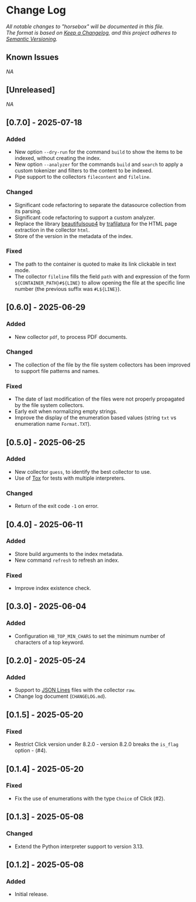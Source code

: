 # Change Log

*All notable changes to "horsebox" will be documented in this file.*  
*The format is based on [Keep a Changelog](https://keepachangelog.com/en/1.1.0/), and this project adheres to [Semantic Versioning](https://semver.org/spec/v2.0.0.html).*

## Known Issues

*NA*

## [Unreleased]

*NA*

## [0.7.0] - 2025-07-18

### Added

- New option `--dry-run` for the command `build` to show the items to be indexed, without creating the index.
- New option `--analyzer` for the commands `build` and `search` to apply a custom tokenizer and filters to the content to be indexed.
- Pipe support to the collectors `filecontent` and `fileline`.

### Changed

- Significant code refactoring to separate the datasource collection from its parsing.
- Significant code refactoring to support a custom analyzer.
- Replace the library [beautifulsoup4](https://pypi.org/project/beautifulsoup4/) by [trafilatura](https://pypi.org/project/trafilatura/) for the HTML page extraction in the collector `html`.
- Store of the version in the metadata of the index.

### Fixed

- The path to the container is quoted to make its link clickable in text mode.
- The collector `fileline` fills the field `path` with and expression of the form `${CONTAINER_PATH}#${LINE}` to allow opening the file at the specific line number (the previous suffix was `#L${LINE}`).

## [0.6.0] - 2025-06-29

### Added

- New collector `pdf`, to process PDF documents.

### Changed

- The collection of the file by the file system collectors has been improved to support file patterns and names.

### Fixed

- The date of last modification of the files were not properly propagated by the file system collectors.
- Early exit when normalizing empty strings.
- Improve the display of the enumeration based values (string `txt` vs enumeration name `Format.TXT`).

## [0.5.0] - 2025-06-25

### Added

- New collector `guess`, to identify the best collector to use.
- Use of [Tox](https://tox.wiki/) for tests with multiple interpreters.

### Changed

- Return of the exit code `-1` on error.

## [0.4.0] - 2025-06-11

### Added

- Store build arguments to the index metadata.
- New command `refresh` to refresh an index.

### Fixed

- Improve index existence check.

## [0.3.0] - 2025-06-04

### Added

- Configuration `HB_TOP_MIN_CHARS` to set the minimum number of characters of a top keyword.

## [0.2.0] - 2025-05-24

### Added

- Support to [JSON Lines](https://jsonlines.org/) files with the collector `raw`.
- Change log document (`CHANGELOG.md`).

## [0.1.5] - 2025-05-20

### Fixed

- Restrict Click version under 8.2.0 - version 8.2.0 breaks the `is_flag` option - (#4).

## [0.1.4] - 2025-05-20

### Fixed

- Fix the use of enumerations with the type `Choice` of Click (#2).

## [0.1.3] - 2025-05-08

### Changed

- Extend the Python interpreter support to version 3.13.

## [0.1.2] - 2025-05-08

### Added

- Initial release.
